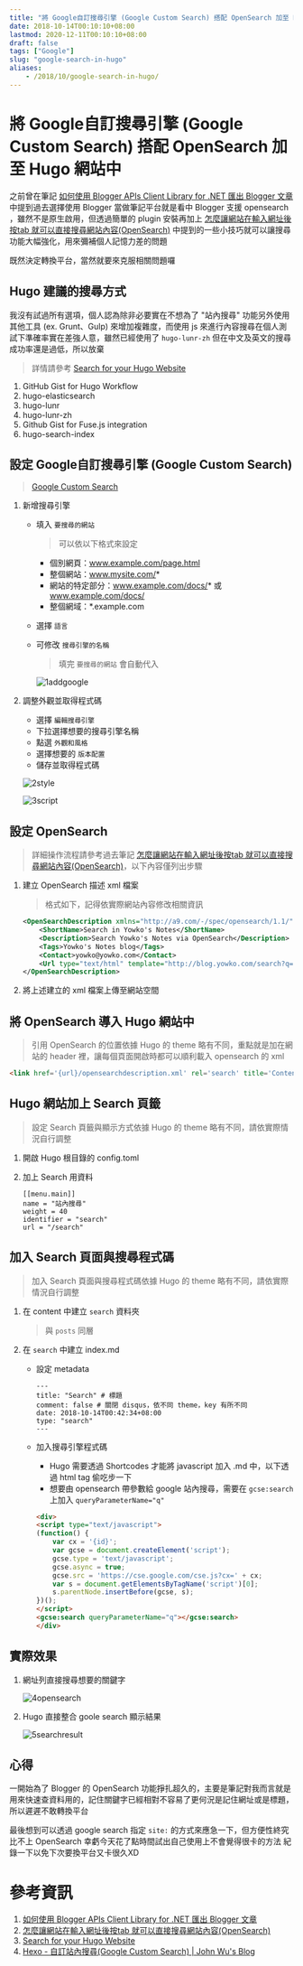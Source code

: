 ```yaml
---
title: "將 Google自訂搜尋引擎 (Google Custom Search) 搭配 OpenSearch 加至 Hugo 網站中"
date: 2018-10-14T00:10:10+08:00
lastmod: 2020-12-11T00:10:10+08:00
draft: false
tags: ["Google"]
slug: "google-search-in-hugo"
aliases:
    - /2018/10/google-search-in-hugo/
---
```

# 將 Google自訂搜尋引擎 (Google Custom Search) 搭配 OpenSearch 加至 Hugo 網站中
之前曾在筆記 [如何使用 Blogger APIs Client Library for .NET 匯出 Blogger 文章](/2018/09/dotnet-blogger-library/) 中提到過去選擇使用 Blogger 當做筆記平台就是看中 Blogger 支援 opensearch ，雖然不是原生啟用，但透過簡單的 plugin 安裝再加上 [怎麼讓網站在輸入網址後按tab 就可以直接搜尋網站內容(OpenSearch)](/2016/12/opensearch/) 中提到的一些小技巧就可以讓搜尋功能大幅強化，用來彌補個人記憶力差的問題

既然決定轉換平台，當然就要來克服相關問題囉

## Hugo 建議的搜尋方式

我沒有試過所有選項，個人認為除非必要實在不想為了 "站內搜尋" 功能另外使用其他工具 (ex. Grunt、Gulp) 來增加複雜度，而使用 js 來進行內容搜尋在個人測試下準確率實在差強人意，雖然已經使用了 `hugo-lunr-zh` 但在中文及英文的搜尋成功率還是過低，所以放棄

> 詳情請參考 [Search for your Hugo Website](https://gohugo.io/tools/search/)

1. GitHub Gist for Hugo Workflow
2. hugo-elasticsearch
3. hugo-lunr
4. hugo-lunr-zh
5. Github Gist for Fuse.js integration
6. hugo-search-index

## 設定 Google自訂搜尋引擎 (Google Custom Search)
> [Google Custom Search](https://cse.google.com.tw/cse/all)

1. 新增搜尋引擎
    - 填入 `要搜尋的網站` 

        > 可以依以下格式來設定

        * 個別網頁：www.example.com/page.html
        * 整個網站：www.mysite.com/*
        * 網站的特定部分：www.example.com/docs/* 或 www.example.com/docs/
        * 整個網域：*.example.com
    - 選擇 `語言`
    - 可修改 `搜尋引擎的名稱`
        
        > 填完 `要搜尋的網站` 會自動代入

        ![1addgoogle](https://user-images.githubusercontent.com/3851540/46918899-94d46d00-d00a-11e8-9d5d-ad2d30d30a08.png)
2. 調整外觀並取得程式碼
    - 選擇 `編輯搜尋引擎`
    - 下拉選擇想要的搜尋引擎名稱
    - 點選 `外觀和風格`
    - 選擇想要的 `版本配置`
    - 儲存並取得程式碼
         
    ![2style](https://user-images.githubusercontent.com/3851540/46918900-956d0380-d00a-11e8-99bb-491a1b7ace61.png)

    ![3script](https://user-images.githubusercontent.com/3851540/46918901-956d0380-d00a-11e8-97d8-03998cd2d9b9.png)

## 設定 OpenSearch

> 詳細操作流程請參考過去筆記 [怎麼讓網站在輸入網址後按tab 就可以直接搜尋網站內容(OpenSearch)](/2016/12/opensearch/)，以下內容僅列出步驟

1. 建立 OpenSearch 描述 xml 檔案

    > 格式如下，記得依實際網站內容修改相關資訊
    
    ```xml
    <OpenSearchDescription xmlns="http://a9.com/-/spec/opensearch/1.1/">
        <ShortName>Search in Yowko's Notes</ShortName>
        <Description>Search Yowko's Notes via OpenSearch</Description>
        <Tags>Yowko's Notes blog</Tags>
        <Contact>yowko@yowko.com</Contact>
        <Url type="text/html" template="http://blog.yowko.com/search?q={searchTerms}"/>
    </OpenSearchDescription>
    ``` 
2. 將上述建立的 xml 檔案上傳至網站空間

## 將 OpenSearch 導入 Hugo 網站中

> 引用 OpenSearch 的位置依據 Hugo 的 theme 略有不同，重點就是加在網站的 header 裡，讓每個頁面開啟時都可以順利載入 opensearch 的 xml

```html
<link href='{url}/opensearchdescription.xml' rel='search' title='Content search' type='application/opensearchdescription+xml'/>
```

## Hugo 網站加上 Search 頁籤

> 設定 Search 頁籤與顯示方式依據 Hugo 的 theme 略有不同，請依實際情況自行調整

1. 開啟 Hugo 根目錄的 config.toml
2. 加上 Search 用資料

    ```
    [[menu.main]]
    name = "站內搜尋"
    weight = 40
    identifier = "search"
    url = "/search"
    ```

## 加入 Search 頁面與搜尋程式碼

> 加入 Search 頁面與搜尋程式碼依據 Hugo 的 theme 略有不同，請依實際情況自行調整

1. 在 content 中建立 `search` 資料夾
    
    > 與 `posts` 同層

2. 在 `search` 中建立 index.md
    - 設定 metadata

        ```
        ---
        title: "Search" # 標題
        comment: false # 關閉 disqus，依不同 theme，key 有所不同
        date: 2018-10-14T00:42:34+08:00 
        type: "search"
        ---
        ``` 
    - 加入搜尋引擎程式碼

        - Hugo 需要透過 Shortcodes 才能將 javascript 加入 .md 中，以下透過 html tag 偷吃步一下
        - 想要由 opensearch 帶參數給 google 站內搜尋，需要在 `gcse:search` 上加入 `queryParameterName="q"`
        
        ```html
        <div>
        <script type="text/javascript">
        (function() {
            var cx = '{id}';
            var gcse = document.createElement('script');
            gcse.type = 'text/javascript';
            gcse.async = true;
            gcse.src = 'https://cse.google.com/cse.js?cx=' + cx;
            var s = document.getElementsByTagName('script')[0];
            s.parentNode.insertBefore(gcse, s);
        })();
        </script>
        <gcse:search queryParameterName="q"></gcse:search>
        </div>
        ``` 

## 實際效果
1. 網址列直接搜尋想要的關鍵字

    ![4opensearch](https://user-images.githubusercontent.com/3851540/46918902-956d0380-d00a-11e8-937e-2df366540b7b.png)
2. Hugo 直接整合 goole search 顯示結果

    ![5searchresult](https://user-images.githubusercontent.com/3851540/46918903-956d0380-d00a-11e8-857b-f8c4f3ae31f3.png)

## 心得

一開始為了 Blogger 的 OpenSearch 功能掙扎超久的，主要是筆記對我而言就是用來快速查資料用的，記住關鍵字已經相對不容易了更何況是記住網址或是標題，所以遲遲不敢轉換平台

最後想到可以透過 google search 指定 `site:` 的方式來應急一下，但方便性終究比不上 OpenSearch 幸虧今天花了點時間試出自己使用上不會覺得很卡的方法  紀錄一下以免下次要換平台又卡很久XD


# 參考資訊
1. [如何使用 Blogger APIs Client Library for .NET 匯出 Blogger 文章](/2018/09/dotnet-blogger-library/)
2. [怎麼讓網站在輸入網址後按tab 就可以直接搜尋網站內容(OpenSearch)](/2016/12/opensearch/)
3. [Search for your Hugo Website](https://gohugo.io/tools/search/)
4. [Hexo - 自訂站內搜尋(Google Custom Search) | John Wu's Blog](https://blog.johnwu.cc/article/hexo-google-custom-search.html)